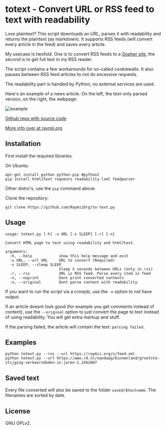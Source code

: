 # totext - Convert URL or RSS feed to text with readability

Love plaintext? This script downloads an URL, parses it with readability and 
returns the plaintext (as markdown). It supports RSS feeds (will convert every
article in the feed) and saves every article. 

My usecase is twofold. One is to convert RSS feeds to a [Gopher site][1], the 
second is to get full text in my RSS reader. 

The script contains a few workarounds for so-called cookiewalls. It also pauses
between RSS feed articles to not do excessive requests. 

The readability part is handled by Python, no external services are used.

Here's an example of a news article. On the left, the text-only parsed version,
on the right, the webpage:

![example][2]

[Github repo with source code][3]

[More info over at raymii.org][4]

## Installation

First install the required libraries. 

On Ubuntu:
    
    apt-get install python python-pip #python2
    pip install html2text requests readability-lxml feedparser

Other distro's, use the `pip` command above.

Clone the repository:

    git clone https://github.com/RaymiiOrg/to-text.py

## Usage

    usage: totext.py [-h] -u URL [-s SLEEP] [-r] [-n]

    Convert HTML page to text using readability and html2text.

    arguments:
      -h, --help            show this help message and exit
      -u URL, --url URL     URL to convert (Required)
      -s SLEEP, --sleep SLEEP
                            Sleep X seconds between URLs (only in rss)
      -r, --rss             URL is RSS feed. Parse every item in feed
      -n, --noprint         Dont print converted contents
      -o, --original        Dont parse content with readability

If you want to run the script via a cronjob, use the `-n` option to not have output.

If an article doesnt look good (for example you get comments instead of content),
use the `--original` option to just convert the page to text instead of using 
readability. You will get extra markup and stuff.

If the parsing failed, the article will contain the text: `parsing failed`.

## Examples


    python totext.py --rss --url https://raymii.org/s/feed.xml
    python totext.py --url https://www.rd.nl/vandaag/binnenland/grootste-stijging-verkeersdoden-in-jaren-1.1562067

## Saved text

Every file converted will also be saved to the folder `saved/$hostname`. The 
filenames are sorted by date.

## License 

GNU GPLv2.


[1]: https://raymii.org/s/blog/Site_updates_raymii.org_now_on_gopher.html
[2]: https://raymii.org/s/inc/img/txtnws.png
[3]: https://github.com/RaymiiOrg/to-text.py
[4]: https://raymii.org/s/software/totext.py-Convert_URL_or_RSS_feed_to_plaintext_with_readability.html
